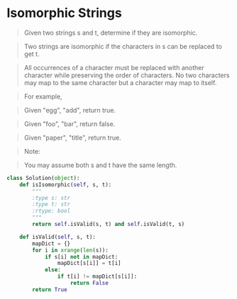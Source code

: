 # Isomorphic Strings

> Given two strings s and t, determine if they are isomorphic.

> Two strings are isomorphic if the characters in s can be replaced to get t.

> All occurrences of a character must be replaced with another character while preserving the order of characters. No two characters may map to the same character but a character may map to itself.

> For example,

> Given "egg", "add", return true.

> Given "foo", "bar", return false.

> Given "paper", "title", return true.

> Note:

> You may assume both s and t have the same length.

```Python
class Solution(object):
    def isIsomorphic(self, s, t):
        """
        :type s: str
        :type t: str
        :rtype: bool
        """
        return self.isValid(s, t) and self.isValid(t, s)

    def isValid(self, s, t):
        mapDict = {}
        for i in xrange(len(s)):
            if s[i] not in mapDict:
                mapDict[s[i]] = t[i]
            else:
                if t[i] != mapDict[s[i]]:
                    return False
        return True
```
